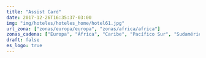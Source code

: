 ```yaml
---
title: "Assist Card"
date: 2017-12-26T16:35:37-03:00
img: "img/hoteles/hoteles_home/hotel61.jpg"
url_zona: ["zonas/europa/europa", "zonas/africa/africa"]
zonas_cadena: ["Europa", "África", "Caribe", "Pacífico Sur", "Sudamérica", "Centroamérica", "Asia", "Norteamérica" ]
draft: false
es_logo: true
---
```

